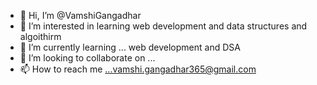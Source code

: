 - 👋 Hi, I’m @VamshiGangadhar
- 👀 I’m interested in learning web development and data structures and algoithirm
- 🌱 I’m currently learning ... web development and DSA
- 💞️ I’m looking to collaborate on ...
- 📫 How to reach me ...vamshi.gangadhar365@gmail.com

<!---
VamshiGangadhar/VamshiGangadhar is a ✨ special ✨ repository because its `README.md` (this file) appears on your GitHub profile.
You can click the Preview link to take a look at your changes.
--->
